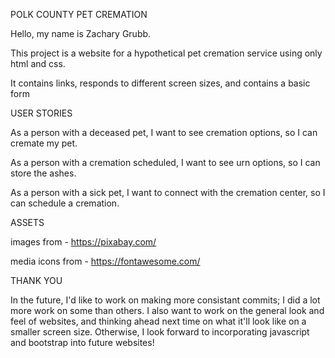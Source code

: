 POLK COUNTY PET CREMATION

Hello, my name is Zachary Grubb.

This project is a website for a hypothetical pet cremation service using only html and css.

It contains links, responds to different screen sizes, and contains a basic form


USER STORIES

As a person with a deceased pet, I want to see cremation options, so I can cremate my pet.

As a person with a cremation scheduled, I want to see urn options, so I can store the ashes.

As a person with a sick pet, I want to connect with the cremation center, so I can schedule a cremation.


ASSETS

images from - https://pixabay.com/

media icons from - https://fontawesome.com/


THANK YOU

In the future, I'd like to work on making more consistant commits; I did a lot more work on some than others. I also want to work on the general look and feel of websites, and thinking ahead next time on what it'll look like on a smaller screen size. Otherwise, I look forward to incorporating javascript and bootstrap into future websites!